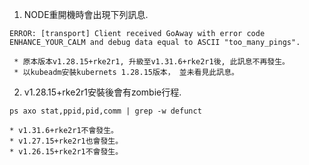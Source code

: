 1. NODE重開機時會出現下列訊息.
```shell
ERROR: [transport] Client received GoAway with error code ENHANCE_YOUR_CALM and debug data equal to ASCII "too_many_pings".

 * 原本版本v1.28.15+rke2r1, 升級至v1.31.6+rke2r1後, 此訊息不再發生。
 * 以kubeadm安裝kubernets 1.28.15版本， 並未看見此訊息。
```

2. v1.28.15+rke2r1安裝後會有zombie行程.
```shell
ps axo stat,ppid,pid,comm | grep -w defunct

* v1.31.6+rke2r1不會發生。
* v1.27.15+rke2r1也會發生。
* v1.26.15+rke2r1不會發生。
```